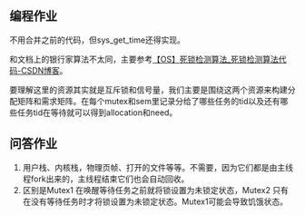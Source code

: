 ## 编程作业

不用合并之前的代码，但sys_get_time还得实现。

和文档上的银行家算法不太同，主要参考[【OS】死锁检测算法_死锁检测算法代码-CSDN博客](https://blog.csdn.net/weixin_44246009/article/details/108548948)。

要理解这里的资源其实就是互斥锁和信号量，我们主要是围绕这两个资源来构建分配矩阵和需求矩阵。在每个mutex和sem里记录分给了哪些任务的tid以及还有哪些任务tid在等待就可以得到allocation和need。

## 问答作业

1. 用户栈、内核栈，物理页帧、打开的文件等等。不需要，因为它们都是由主线程fork出来的，主线程结束它们也会自动回收。
2. 区别是Mutex1 在唤醒等待任务之前就将锁设置为未锁定状态，Mutex2 只有在没有等待任务时才将锁设置为未锁定状态。Mutex1可能会导致饥饿状态。
